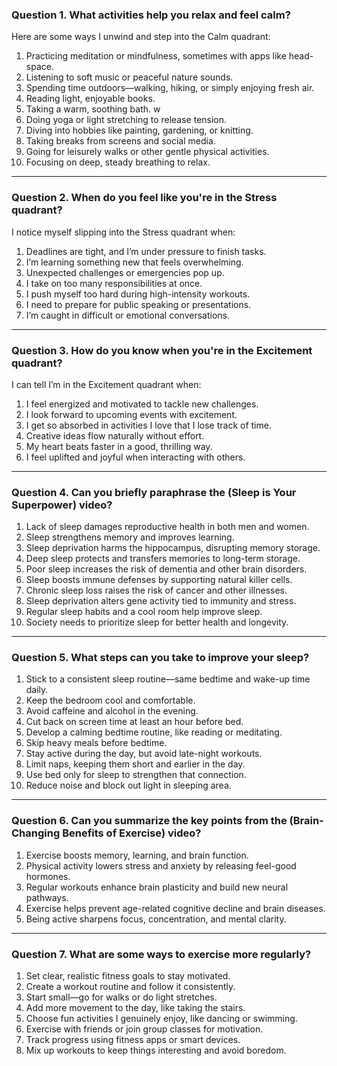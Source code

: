 ### Question 1. What activities help you relax and feel calm?

Here are some ways I unwind and step into the Calm quadrant:  
1. Practicing meditation or mindfulness, sometimes with apps like head-space.  
2. Listening to soft music or peaceful nature sounds.  
3. Spending time outdoors—walking, hiking, or simply enjoying fresh air.  
4. Reading light, enjoyable books.  
5. Taking a warm, soothing bath. w 
6. Doing yoga or light stretching to release tension.  
7. Diving into hobbies like painting, gardening, or knitting.  
8. Taking breaks from screens and social media.  
9. Going for leisurely walks or other gentle physical activities.  
10. Focusing on deep, steady breathing to relax.  

---

### Question 2. When do you feel like you're in the Stress quadrant?

I notice myself slipping into the Stress quadrant when:  
1. Deadlines are tight, and I’m under pressure to finish tasks.  
2. I’m learning something new that feels overwhelming.  
3. Unexpected challenges or emergencies pop up.  
4. I take on too many responsibilities at once.  
5. I push myself too hard during high-intensity workouts.  
6. I need to prepare for public speaking or presentations.  
7. I’m caught in difficult or emotional conversations.  

---

### Question 3. How do you know when you're in the Excitement quadrant?

I can tell I’m in the Excitement quadrant when:  
1. I feel energized and motivated to tackle new challenges.  
2. I look forward to upcoming events with excitement.  
3. I get so absorbed in activities I love that I lose track of time.  
4. Creative ideas flow naturally without effort.  
5. My heart beats faster in a good, thrilling way.  
6. I feel uplifted and joyful when interacting with others.  

---

### Question 4. Can you briefly paraphrase the (Sleep is Your Superpower) video?

1. Lack of sleep damages reproductive health in both men and women.  
2. Sleep strengthens memory and improves learning.  
3. Sleep deprivation harms the hippocampus, disrupting memory storage.  
4. Deep sleep protects and transfers memories to long-term storage.  
5. Poor sleep increases the risk of dementia and other brain disorders.  
6. Sleep boosts immune defenses by supporting natural killer cells.  
7. Chronic sleep loss raises the risk of cancer and other illnesses.  
8. Sleep deprivation alters gene activity tied to immunity and stress.  
9. Regular sleep habits and a cool room help improve sleep.  
10. Society needs to prioritize sleep for better health and longevity.  

---

### Question 5. What steps can you take to improve your sleep?

1. Stick to a consistent sleep routine—same bedtime and wake-up time daily.  
2. Keep the bedroom cool and comfortable.  
3. Avoid caffeine and alcohol in the evening.  
4. Cut back on screen time at least an hour before bed.  
5. Develop a calming bedtime routine, like reading or meditating.  
6. Skip heavy meals before bedtime.  
7. Stay active during the day, but avoid late-night workouts.  
8. Limit naps, keeping them short and earlier in the day.  
9. Use bed only for sleep to strengthen that connection.  
10. Reduce noise and block out light in sleeping area.  

---

### Question 6. Can you summarize the key points from the (Brain-Changing Benefits of Exercise) video?

1. Exercise boosts memory, learning, and brain function.  
2. Physical activity lowers stress and anxiety by releasing feel-good hormones.  
3. Regular workouts enhance brain plasticity and build new neural pathways.  
4. Exercise helps prevent age-related cognitive decline and brain diseases.  
5. Being active sharpens focus, concentration, and mental clarity.  

---

### Question 7. What are some ways to exercise more regularly?

1. Set clear, realistic fitness goals to stay motivated.  
2. Create a workout routine and follow it consistently.  
3. Start small—go for walks or do light stretches.  
4. Add more movement to the day, like taking the stairs.  
5. Choose fun activities I genuinely enjoy, like dancing or swimming.  
6. Exercise with friends or join group classes for motivation.  
7. Track progress using fitness apps or smart devices.  
8. Mix up workouts to keep things interesting and avoid boredom.  